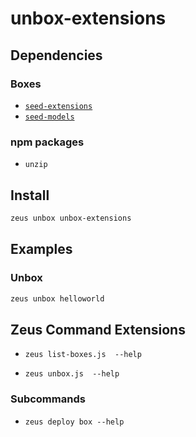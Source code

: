 
unbox-extensions 
====================




## Dependencies
### Boxes
* [`seed-extensions`](seed-extensions.md)
* [`seed-models`](seed-models.md)
### npm packages
* `unzip`


## Install
```bash
zeus unbox unbox-extensions
```
## Examples
### Unbox 
```bash
zeus unbox helloworld
```
## Zeus Command Extensions
* ```zeus list-boxes.js  --help```

* ```zeus unbox.js  --help```

### Subcommands
* ```zeus deploy box --help```
